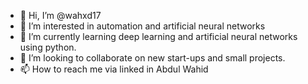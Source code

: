 - 👋 Hi, I’m @wahxd17
- 👀 I’m interested in automation and artificial neural networks
- 🌱 I’m currently learning deep learning and artificial neural networks using python.
- 💞️ I’m looking to collaborate on new start-ups and small projects.
- 📫 How to reach me via linked in Abdul Wahid

<!---
wahxd17/wahxd17 is a ✨ special ✨ repository because its `README.md` (this file) appears on your GitHub profile.
You can click the Preview link to take a look at your changes.
--->
